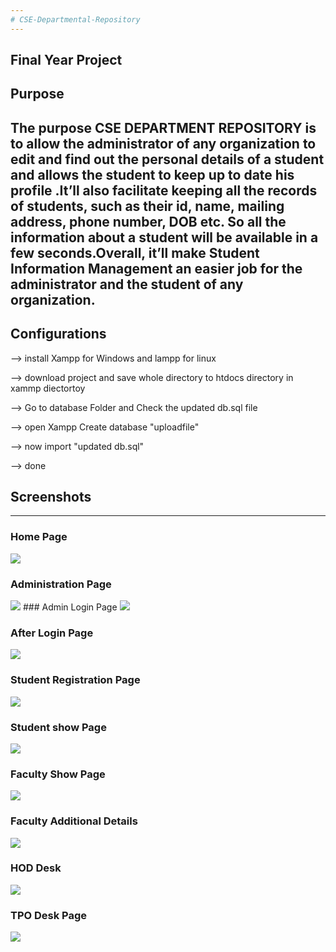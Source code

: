 ```yaml
---
# CSE-Departmental-Repository
---
```

Final Year Project 
---
## Purpose

The purpose CSE DEPARTMENT REPOSITORY is to allow the administrator of any organization to edit and find out the personal details of a student and allows the student to keep up to date his profile .It’ll also facilitate keeping all the records of students, such as their id, name, mailing address, phone number, DOB etc. So all the information about a student will be available in a few seconds.Overall, it’ll make Student Information Management an easier job for the administrator and the student of any organization.
---
## Configurations 

--> install Xampp for Windows and lampp for linux

--> download project and save whole directory to htdocs directory in xammp diectortoy

--> Go to database Folder and Check the updated db.sql file

--> open Xampp Create database "uploadfile"

--> now import "updated db.sql"

--> done

## Screenshots
---
### Home Page
<img src="ScreenShots/home.png">

### Administration Page
<img src="ScreenShots/admin.png">
### Admin Login Page
<img src="ScreenShots/adminlo.png">

### After Login Page
<img src="SreenShots/afterlogin.png">

### Student Registration Page
<img src="ScreenShots/studentreg.png">

### Student show Page
<img src="ScreenShots/studentshow.png">

### Faculty Show Page
<img src="ScreenShots/facshow.png">

### Faculty Additional Details
<img src="ScreenShots/addi.png">

### HOD Desk
<img src="ScreenShots/hod.png">

### TPO Desk Page
<img src="ScreenShots/tpo.png">
